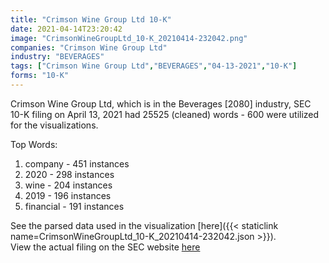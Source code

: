```yaml
---
title: "Crimson Wine Group Ltd 10-K"
date: 2021-04-14T23:20:42
image: "CrimsonWineGroupLtd_10-K_20210414-232042.png"
companies: "Crimson Wine Group Ltd"
industry: "BEVERAGES"
tags: ["Crimson Wine Group Ltd","BEVERAGES","04-13-2021","10-K"]
forms: "10-K"
---
```

Crimson Wine Group Ltd, which is in the Beverages [2080] industry, SEC 10-K filing on April 13, 2021 had 25525 (cleaned) words - 600 were utilized for the visualizations.

Top Words:
1. company - 451 instances
2. 2020 - 298 instances
3. wine - 204 instances
4. 2019 - 196 instances
5. financial - 191 instances


See the parsed data used in the visualization [here]({{< staticlink name=CrimsonWineGroupLtd_10-K_20210414-232042.json >}}).  
View the actual filing on the SEC website [here](https://www.sec.gov/Archives/edgar/data/1562151/0001562151-21-000031.txt)